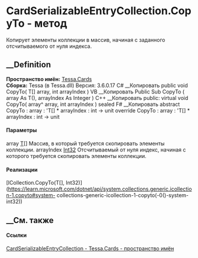 # CardSerializableEntryCollection<T>.CopyTo - метод
Копирует элементы коллекции в массив, начиная с заданного отсчитываемого от
нуля индекса.
##  __Definition
 **Пространство имён:** [Tessa.Cards](N_Tessa_Cards.htm)  
 **Сборка:** Tessa (в Tessa.dll) Версия: 3.6.0.17
C# __Копировать
     public void CopyTo(
    	T[] array,
    	int arrayIndex
    )
VB __Копировать
     Public Sub CopyTo ( 
    	array As T(),
    	arrayIndex As Integer
    )
C++ __Копировать
     public:
    virtual void CopyTo(
    	array<T>^ array, 
    	int arrayIndex
    ) sealed
F# __Копировать
     abstract CopyTo : 
            array : 'T[] * 
            arrayIndex : int -> unit 
    override CopyTo : 
            array : 'T[] * 
            arrayIndex : int -> unit 
#### Параметры
array [T](T_Tessa_Cards_CardSerializableEntryCollection_1.htm)[]
    Массив, в который требуется скопировать элементы коллекции.
arrayIndex [Int32](https://learn.microsoft.com/dotnet/api/system.int32)
    Отсчитываемый от нуля индекс, начиная с которого требуется скопировать элементы коллекции.
#### Реализации
[ICollection<T>.CopyTo(T[],
Int32)](https://learn.microsoft.com/dotnet/api/system.collections.generic.icollection-1.copyto#system-
collections-generic-icollection-1-copyto\(-0\(\)-system-int32\))  
##  __См. также
#### Ссылки
[CardSerializableEntryCollection<T> \-
](T_Tessa_Cards_CardSerializableEntryCollection_1.htm)
[Tessa.Cards - пространство имён](N_Tessa_Cards.htm)
